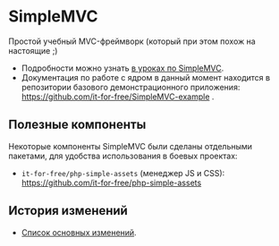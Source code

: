 # SimpleMVC 

Простой учебный MVC-фреймворк (который при этом похож на настоящие ;)

* Подробности можно узнать  [в уроках по SimpleMVC](http://fkn.ktu10.com/?q=node/9429).
* Документация по работе с ядром в данный момент находится 
    в репозитории базового демонстрационного приложения: https://github.com/it-for-free/SimpleMVC-example . 

## Полезные компоненты

Некоторые компоненты SimpleMVC были сделаны отдельными пакетами, для удобства использования в боевых проектах:

* `it-for-free/php-simple-assets` (менеджер JS и CSS): https://github.com/it-for-free/php-simple-assets

## История изменений 

* [Список основных изменений](CHANGELOG.md).

